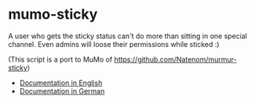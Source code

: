 # mumo-sticky
A user who gets the sticky status can't do more than sitting in one special channel. Even admins will loose their permissions while sticked :)

(This script is a port to MuMo of https://github.com/Natenom/murmur-sticky)

* [Documentation in English](https://wiki.natenom.com/w/MumbleModerator/Sticky)
* [Documentation in German](https://wiki.natenom.de/mumble/tools/mumo/module/sticky)

